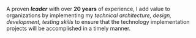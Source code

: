 A proven __*leader*__ with over __20 years__ of experience, I add value to organizations by implementing my *technical architecture, design, development, testing skills* to ensure that the technology implementation projects will be accomplished in a timely manner. 
